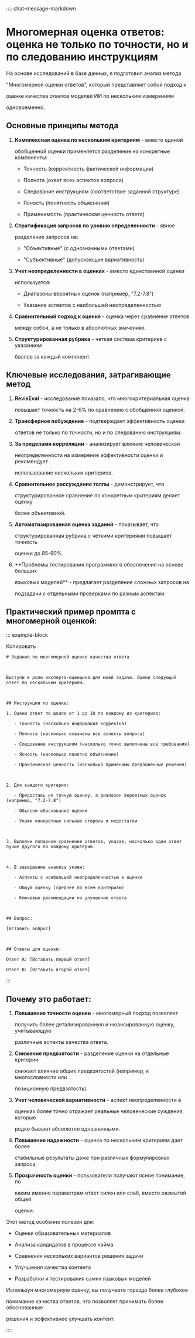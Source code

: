 :::: chat-message-markdown
# Многомерная оценка ответов: оценка не только по точности, но и по следованию инструкциям

На основе исследований в базе данных, я подготовил анализ метода
\"Многомерной оценки ответов\", который представляет собой подход к
оценке качества ответов моделей ИИ по нескольким измерениям
одновременно.

## Основные принципы метода

1.  **Комплексная оценка по нескольким критериям** - вместо единой
    обобщенной оценки применяется разделение на конкретные компоненты:

    - Точность (корректность фактической информации)
    - Полнота (охват всех аспектов вопроса)
    - Следование инструкциям (соответствие заданной структуре)
    - Ясность (понятность объяснения)
    - Применимость (практическая ценность ответа)

2.  **Стратификация запросов по уровню определенности** - явное
    разделение запросов на:

    - \"Объективные\" (с однозначными ответами)
    - \"Субъективные\" (допускающие вариативность)

3.  **Учет неопределенности в оценках** - вместо единственной оценки
    используется:

    - Диапазоны вероятных оценок (например, \"7.2-7.8\")
    - Указание аспектов с наибольшей неопределенностью

4.  **Сравнительный подход к оценке** - оценка через сравнение ответов
    между собой, а не только в абсолютных значениях.

5.  **Структурированная рубрика** - четкая система критериев с указанием
    баллов за каждый компонент.

## Ключевые исследования, затрагивающие метод

1.  **RevisEval** - исследование показало, что многокритериальная оценка
    повышает точность на 2-6% по сравнению с обобщенной оценкой.

2.  **Трансферное побуждение** - подтверждает эффективность оценки
    ответов не только по точности, но и по следованию инструкциям.

3.  **За пределами корреляции** - анализирует влияние человеческой
    неопределенности на измерение эффективности оценки и рекомендует
    использование нескольких критериев.

4.  **Сравнительное рассуждение толпы** - демонстрирует, что
    структурированное сравнение по конкретным критериям делает оценку
    более объективной.

5.  **Автоматизированная оценка заданий** - показывает, что
    структурированная рубрика с четкими критериями повышает точность
    оценки до 85-90%.

6.  **Проблемы тестирования программного обеспечения на основе больших
    языковых моделей** - предлагает разделение сложных запросов на
    подзадачи с отдельными проверками по разным аспектам.

## Практический пример промпта с многомерной оценкой:

::: example-block
Копировать

    # Задание по многомерной оценке качества ответа

    Выступи в роли эксперта-оценщика для моей задачи. Оцени следующий ответ по нескольким критериям.

    ## Инструкции по оценке:
    1. Оцени ответ по шкале от 1 до 10 по каждому из критериев:
       - Точность (насколько информация корректна)
       - Полнота (насколько охвачены все аспекты вопроса)
       - Следование инструкциям (насколько точно выполнены все требования)
       - Ясность (насколько понятно объяснение)
       - Практическая ценность (насколько применимы предложенные решения)

    2. Для каждого критерия:
       - Предоставь не точную оценку, а диапазон вероятных оценок (например, "7.2-7.8")
       - Объясни обоснование оценки
       - Укажи конкретные сильные стороны и недостатки

    3. Выполни попарное сравнение ответов, указав, насколько один ответ лучше другого по каждому критерию.

    4. В завершение анализа укажи:
       - Аспекты с наибольшей неопределенностью в оценке
       - Общую оценку (среднее по всем критериям)
       - Ключевые рекомендации по улучшению ответа

    ## Вопрос:
    [Вставить вопрос]

    ## Ответы для оценки:
    Ответ A: [Вставить первый ответ]
    Ответ B: [Вставить второй ответ]
:::

## Почему это работает:

1.  **Повышение точности оценки** - многомерный подход позволяет
    получить более детализированную и нюансированную оценку, учитывающую
    различные аспекты качества ответа.

2.  **Снижение предвзятости** - разделение оценки на отдельные критерии
    снижает влияние общих предвзятостей (например, к многословности или
    позиционную предвзятость).

3.  **Учет человеческой вариативности** - аспект неопределенности в
    оценках более точно отражает реальные человеческие суждения, которые
    редко бывают абсолютно однозначными.

4.  **Повышение надежности** - оценка по нескольким критериям дает более
    стабильные результаты даже при различных формулировках запроса.

5.  **Прозрачность оценки** - пользователи получают ясное понимание, по
    каким именно параметрам ответ силен или слаб, вместо размытой общей
    оценки.

Этот метод особенно полезен для:

- Оценки образовательных материалов
- Анализа кандидатов в процессе найма
- Сравнения нескольких вариантов решения задачи
- Улучшения качества контента
- Разработки и тестирования самих языковых моделей

Используя многомерную оценку, вы получаете гораздо более глубокое
понимание качества ответов, что позволяет принимать более обоснованные
решения и эффективнее улучшать контент.
::::

